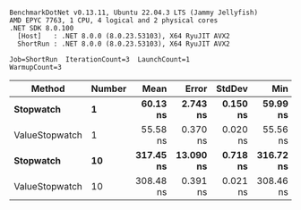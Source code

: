 ```

BenchmarkDotNet v0.13.11, Ubuntu 22.04.3 LTS (Jammy Jellyfish)
AMD EPYC 7763, 1 CPU, 4 logical and 2 physical cores
.NET SDK 8.0.100
  [Host]   : .NET 8.0.0 (8.0.23.53103), X64 RyuJIT AVX2
  ShortRun : .NET 8.0.0 (8.0.23.53103), X64 RyuJIT AVX2

Job=ShortRun  IterationCount=3  LaunchCount=1  
WarmupCount=3  

```
| Method         | Number | Mean      | Error     | StdDev   | Min       | Max       | Gen0   | Allocated |
|--------------- |------- |----------:|----------:|---------:|----------:|----------:|-------:|----------:|
| **Stopwatch**      | **1**      |  **60.13 ns** |  **2.743 ns** | **0.150 ns** |  **59.99 ns** |  **60.29 ns** | **0.0005** |      **40 B** |
| ValueStopwatch | 1      |  55.58 ns |  0.370 ns | 0.020 ns |  55.56 ns |  55.60 ns |      - |         - |
| **Stopwatch**      | **10**     | **317.45 ns** | **13.090 ns** | **0.718 ns** | **316.72 ns** | **318.15 ns** | **0.0005** |      **40 B** |
| ValueStopwatch | 10     | 308.48 ns |  0.391 ns | 0.021 ns | 308.46 ns | 308.49 ns |      - |         - |
